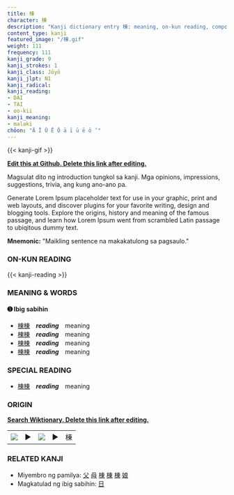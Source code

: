 ```yaml
---
title: 棟
character: 棟
description: "Kanji dictionary entry 棟: meaning, on-kun reading, compounds, origin, related kanji"
content_type: kanji
featured_image: "/棟.gif"
weight: 111
frequency: 111
kanji_grade: 9
kanji_strokes: 1
kanji_class: Jōyō
kanji_jlpt: N1
kanji_radical: 
kanji_reading: 
- DAI
- TAI
- oo-kii
kanji_meaning:
- malaki
chōon: "Ā Ī Ū Ē Ō ā ī ū ē ō ’"
---
```

[//]: # (Don't edit the line below. Kanji animated GIF code is automatically generated.)
{{< kanji-gif >}}

[//]: # (Edit below this line.)

**[Edit this at Github. Delete this link after editing.](https://github.com/tim0g/tim/tree/main/content/kanji/棟/index.md)**

Magsulat dito ng introduction tungkol sa kanji. Mga opinions, impressions, suggestions, trivia, ang kung ano-ano pa.

Generate Lorem Ipsum placeholder text for use in your graphic, print and web layouts, and discover plugins for your favorite writing, design and blogging tools. Explore the origins, history and meaning of the famous passage, and learn how Lorem Ipsum went from scrambled Latin passage to ubiqitous dummy text.
 
**Mnemonic:** "Maikling sentence na makakatulong sa pagsaulo."

### ON-KUN READING

[//]: # (Don't edit the line below. ON-KUN READING code is automatically generated.)
{{< kanji-reading >}}

### MEANING & WORDS

#### ➊ **Ibig sabihin**
  - [棟](../棟)[棟](../棟)　***reading***　meaning
  - [棟](../棟)[棟](../棟)　***reading***　meaning
  - [棟](../棟)[棟](../棟)　***reading***　meaning
  - [棟](../棟)[棟](../棟)　***reading***　meaning

### SPECIAL READING
  - [棟](../棟)[棟](../棟)　***reading***　meaning

### ORIGIN

**[Search Wiktionary. Delete this link after editing.](https://wiktionary.org/wiki/棟)**
<table class="kanji-table"><tr><td>
<img src="60px-棟-bronze.svg.png">
</td><td>▶</td><td>
<img src="60px-棟-oracle.svg.png">
</td><td>▶</td>
<td class="kanji-origin">棟</td>
</tr></table>

### RELATED KANJI
- Miyembro ng pamilya: [父](../父) [母](../母) [棟](../棟) [棟](../棟) [棟](../棟) [娘](../娘)
- Magkatulad ng ibig sabihin: [日](../日)
